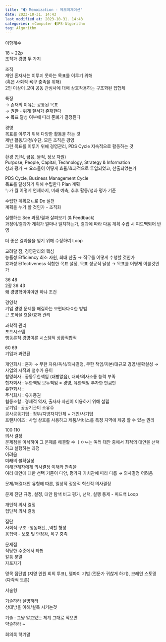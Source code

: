 ```yaml
---
title: "🌓 Memoization - 메모이제이션"
date: 2023-10-31. 14:43
last_modified_at: 2023-10-31. 14:43
categories: ⭐Computer 🌓PS-Algorithm
tag: Algorithm
--- 
```


이항계수  

18 ~ 22p  
조직과 경영 두 가지

조직  
개인 혼자서는 이루지 못하는 목표를 이루기 위해  
(혹은 사회적 욕구 충족을 위해)  
2인 이상이 모여 공동 관심사에 대해 상호작용하는 구조화된 집합체  

특징  
→ 존재의 이유는 공통된 목표  
→ 권한 - 위계 질서가 존재한다  
→ 목표 달성 여부에 따라 존폐가 결정된다  

경영  
목표를 이루기 위해 다양한 활동을 하는 것  
제반 활동/과정/수단, 모든 조직은 경영  
그런 목표를 이루기 위해 경영관리, PDS Cycle 지속적으로 활동하는 것  

환경 (인적, 금융, 물적, 정보 자원)  
Purpose, People, Capital, Technology, Strategy & Information  
성과 평가 → 요소들이 어떻게 효율/효과적으로 투입되었고, 산출되었는가  

PDS Cycle, Business Management Cycle  
목표를 달성하기 위해 수립한다 Plan 계획  
누가 뭘 어떻게 언제까지, 미래 예측, 추후 활동/성과 평가 기준  

수립한 계획으ㄴ로 Do 실천  
계획을 누가 할 것인가 - 조직화  

실행하는 See 과정/결과 살펴보기 (& Feedback)  
과정이/결과가 계획가 얼마나 일치하는가, 결과에 따라 다음 계획 수립 시 피드백되어 반영  

더 좋은 결과물을 얻기 위해 수정하여 Loop  

교려할 점, 경영관리의 핵심  
능률성 Efficiency 최소 자원, 최대 산출 → 직무를 어떻게 수행할 것인가  
효과성 Effectiveness 적합한 목표 설정, 목표 성공적 달성 → 목표를 어떻게 이룰것인가  

36 48  
2장  36 43  
왜 경영학이여야만 하냐
조건  

경영학  
기업 경영 문제를 해결하는 보편타다ㅇ한 방법  
큰 조직을 효율/효과 관리  

과학적 관리  
포드시스템  
행동론적 경영이론  시스템적 상황적합적  


60 69  
기업과 과련된

개인회사 : 혼자 → 무한 자유/독식/의사결정, 무한 책임/자본/대규모 경영/불확실성 → 사업의 시작과 철수가 용이  
합명회사 : 공동무한책임 (대빵없음), 대화/의사소통 능력 부족  
합자회사 : 무한책임 모두책임 = 경영, 유한책임 투자한 만큼만  
유한회사 :  
주식회사 : 유가증권  
협동조합 : 경제적 약자, 출자자 자신이 이용하기 위해 설립  
공기업 : 공공기관이 소유주  
공사공동기업 : 정부/지방자치단체 + 개인/사기업  
프랜차이즈 : 사업 상호를 사용하고 제품/서비스를 특정 지역에 제공 할 수 있는 권리  

100 110  
의사 결정  
문제점을 이식하여 그 문제를 해결할 수 ㅣㅇㅆ는 여러 대안 중에서 최적의 대안을 선택하고 실행하는 과정  
어려움   
미래의 불확실성  
이해관계자에게 의사결정 이해와 만족을  
여러 대안에 대한 선택 기준이 다양, 평가자 가치관에 따라 다름 → 의사결정 어려움  

문제/해결대안 유형에 따른, 일상적 정응적 혁신적 의사결정  

문제 진단 규명, 설정, 대안 탐색 비교 평가, 선택, 실행 통제 - 피드백 Loop  

개인적 의사 결정  
집단적 의사 결정  

집단  
사회적 구조 -행동패턴, ,역할 형성  
응집력 - 보호 및 안정감, 욕구 충족  

문제점  
적당한 수준에서 타협  
갈등 분열  
자포자기  

명목 집단법 (지명 인원 회의 투표), 델파이 기법 (전문가 귀찮게 하기), 브레인 스토밍 (다각적 토론)  

서술형  

기술하라 설명하라  
상대방을 이해/설득 시키는것  

기술 : 그냥 알고있는 체계 그대로 적으면  
약술하라 ~  

회의록 학기말
